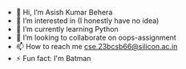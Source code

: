- 👋 Hi, I’m Asish Kumar Behera
- 👀 I’m interested in (I honestly have no idea)
- 🌱 I’m currently learning Python
- 💞️ I’m looking to collaborate on oops-assignment
- 📫 How to reach me cse.23bcsb66@silicon.ac.in
- ⚡ Fun fact: I'm Batman

